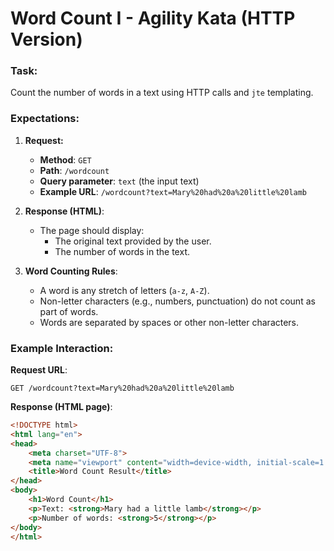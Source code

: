 # Word Count I - Agility Kata (HTTP Version)

### Task:
Count the number of words in a text using HTTP calls and `jte` templating.

### Expectations:

1. **Request:**
    - **Method**: `GET`
    - **Path**: `/wordcount`
    - **Query parameter**: `text` (the input text)
    - **Example URL**: `/wordcount?text=Mary%20had%20a%20little%20lamb`

2. **Response (HTML)**:
    - The page should display:
        - The original text provided by the user.
        - The number of words in the text.

3. **Word Counting Rules**:
    - A word is any stretch of letters (`a-z`, `A-Z`).
    - Non-letter characters (e.g., numbers, punctuation) do not count as part of words.
    - Words are separated by spaces or other non-letter characters.

### Example Interaction:

**Request URL**:
```
GET /wordcount?text=Mary%20had%20a%20little%20lamb
```

**Response (HTML page)**:
```html
<!DOCTYPE html>
<html lang="en">
<head>
    <meta charset="UTF-8">
    <meta name="viewport" content="width=device-width, initial-scale=1.0">
    <title>Word Count Result</title>
</head>
<body>
    <h1>Word Count</h1>
    <p>Text: <strong>Mary had a little lamb</strong></p>
    <p>Number of words: <strong>5</strong></p>
</body>
</html>
```
